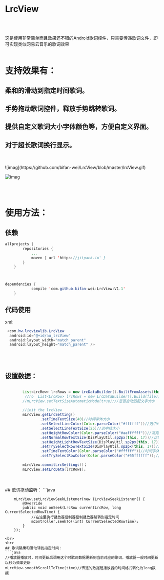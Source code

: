 # LrcView
<br>
<br>

这是使用非常简单而且效果还不错的Android歌词控件，只需要传递歌词文件，即可实现类似网易云音乐的歌词效果
<br>
<br>

 # 支持效果有：
 
 ## 柔和的滑动到指定时间歌词。
 ## 手势拖动歌词控件，释放手势跳转歌词。
 ## 提供自定义歌词大小字体颜色等，方便自定义界面。
 ## 对于超长歌词换行显示。
 <br>
 <br>
![imag](https://github.com/bifan-wei/LrcView/blob/master/lrcView.gif)

![imag](https://github.com/bifan-wei/LrcView/blob/master/lrcviewPic.png)

<br>
<br>

# 使用方法：

## 依赖

```java 
allprojects {
		repositories {
			...
			maven { url 'https://jitpack.io' }
		}
	}



dependencies {
	        compile 'com.github.bifan-wei:LrcView:V1.1'
	}
```


## 代码使用

xml:

```java
 <com.hw.lrcviewlib.LrcView
  android:id="@+id/au_lrcView"
  android:layout_width="match_parent"
  android:layout_height="match_parent" />
```
<br>
<br>

## 设置数据：
```java
 
        List<LrcRow> lrcRows = new LrcDataBuilder().BuiltFromAssets(this, "test2.lrc");
         //ro  List<LrcRow> lrcRows = new LrcDataBuilder().Build(file);
        //mLrcView.setTextSizeAutomaticMode(true);//是否自动适配文字大小
	
        //init the lrcView
        mLrcView.getLrcSetting()
                .setTimeTextSize(40)//时间字体大小
                .setSelectLineColor(Color.parseColor("#ffffff"))//选中线颜色
                .setSelectLineTextSize(25)//选中线大小
                .setHeightRowColor(Color.parseColor("#aaffffff"))//高亮字体颜色
                .setNormalRowTextSize(DisPlayUtil.sp2px(this, 17))//正常行字体大小
                .setHeightLightRowTextSize(DisPlayUtil.sp2px(this, 17))//高亮行字体大小
                .setTrySelectRowTextSize(DisPlayUtil.sp2px(this, 17))//尝试选中行字体大小
                .setTimeTextColor(Color.parseColor("#ffffff"))//时间字体颜色
                .setTrySelectRowColor(Color.parseColor("#55ffffff"));//尝试选中字体颜色
		
        mLrcView.commitLrcSettings()；
        mLrcView.setLrcData(lrcRows);
```
<br>
<br>
## 歌词拖动监听：
```java

        mLrcView.setLrcViewSeekListener(new ILrcViewSeekListener() {
            @Override
            public void onSeek(LrcRow currentLrcRow, long CurrentSelectedRowTime) {
                //在这里执行播放器控制器控制播放器跳转到指定时间
                mController.seekTo((int) CurrentSelectedRowTime);
            }
        });
```
<br>
<br>
## 歌词跳柔和滑动转到指定时间：
```java
//播放器播放时，时间更新后调用这个时歌词数据更新到当前对应的歌词，播放器一般时间更新以秒为频率更新
mLrcView.smoothScrollToTime(time)//传递的数据是播放器的时间格式转化为long数据
```
